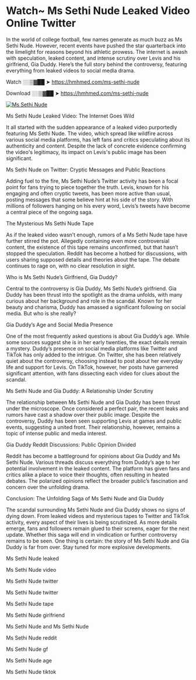 # Watch~ Ms Sethi Nude Leaked Video Online Twitter

In the world of college football, few names generate as much buzz as Ms Sethi Nude. However, recent events have pushed the star quarterback into the limelight for reasons beyond his athletic prowess. The internet is awash with speculation, leaked content, and intense scrutiny over Levis and his girlfriend, Gia Duddy. Here’s the full story behind the controversy, featuring everything from leaked videos to social media drama.

Watch ░░▒▓██ ➤ https://hmhmed.com/ms-sethi-nude

Download ░░▒▓██ ➤ https://hmhmed.com/ms-sethi-nude

[![Ms Sethi Nude](https://i.imgur.com/dJHk4Zq.gif)](https://hmhmed.com/ms-sethi-nude)

Ms Sethi Nude Leaked Video: The Internet Goes Wild

It all started with the sudden appearance of a leaked video purportedly featuring Ms Sethi Nude. The video, which spread like wildfire across various social media platforms, has left fans and critics speculating about its authenticity and content. Despite the lack of concrete evidence confirming the video's legitimacy, its impact on Levis's public image has been significant.

Ms Sethi Nude on Twitter: Cryptic Messages and Public Reactions

Adding fuel to the fire, Ms Sethi Nude’s Twitter activity has been a focal point for fans trying to piece together the truth. Levis, known for his engaging and often cryptic tweets, has been more active than usual, posting messages that some believe hint at his side of the story. With millions of followers hanging on his every word, Levis’s tweets have become a central piece of the ongoing saga.

The Mysterious Ms Sethi Nude Tape

As if the leaked video wasn’t enough, rumors of a Ms Sethi Nude tape have further stirred the pot. Allegedly containing even more controversial content, the existence of this tape remains unconfirmed, but that hasn’t stopped the speculation. Reddit has become a hotbed for discussions, with users sharing supposed details and theories about the tape. The debate continues to rage on, with no clear resolution in sight.

Who is Ms Sethi Nude’s Girlfriend, Gia Duddy?

Central to the controversy is Gia Duddy, Ms Sethi Nude’s girlfriend. Gia Duddy has been thrust into the spotlight as the drama unfolds, with many curious about her background and role in the scandal. Known for her beauty and charisma, Duddy has amassed a significant following on social media. But who is she really?

Gia Duddy’s Age and Social Media Presence

One of the most frequently asked questions is about Gia Duddy’s age. While some sources suggest she is in her early twenties, the exact details remain a mystery. Duddy’s presence on social media platforms like Twitter and TikTok has only added to the intrigue. On Twitter, she has been relatively quiet about the controversy, choosing instead to post about her everyday life and support for Levis. On TikTok, however, her posts have garnered significant attention, with fans dissecting each video for clues about the scandal.

Ms Sethi Nude and Gia Duddy: A Relationship Under Scrutiny

The relationship between Ms Sethi Nude and Gia Duddy has been thrust under the microscope. Once considered a perfect pair, the recent leaks and rumors have cast a shadow over their public image. Despite the controversy, Duddy has been seen supporting Levis at games and public events, suggesting a united front. Their relationship, however, remains a topic of intense public and media interest.

Gia Duddy Reddit Discussions: Public Opinion Divided

Reddit has become a battleground for opinions about Gia Duddy and Ms Sethi Nude. Various threads discuss everything from Duddy’s age to her potential involvement in the leaked content. The platform has given fans and critics alike a place to voice their thoughts, often resulting in heated debates. The polarized opinions reflect the broader public’s fascination and concern over the unfolding drama.

Conclusion: The Unfolding Saga of Ms Sethi Nude and Gia Duddy

The scandal surrounding Ms Sethi Nude and Gia Duddy shows no signs of dying down. From leaked videos and mysterious tapes to Twitter and TikTok activity, every aspect of their lives is being scrutinized. As more details emerge, fans and followers remain glued to their screens, eager for the next update. Whether this saga will end in vindication or further controversy remains to be seen. One thing is certain: the story of Ms Sethi Nude and Gia Duddy is far from over. Stay tuned for more explosive developments.

Ms Sethi Nude leaked

Ms Sethi Nude video

Ms Sethi Nude twitter

Ms Sethi Nude twitter

Ms Sethi Nude tape

Ms Sethi Nude girlfriend

Ms Sethi Nude and Ms Sethi Nude

Ms Sethi Nude reddit

Ms Sethi Nude gf

Ms Sethi Nude age

Ms Sethi Nude tiktok